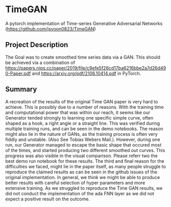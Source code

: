 # TimeGAN
A pytorch implementation of  Time-series Generative Adversarial Networks (https://github.com/jsyoon0823/TimeGAN) 

## Project Description
The Goal was to create smoothed time series data via a GAN. This should be achieved via a combination of https://papers.nips.cc/paper/2019/file/c9efe5f26cd17ba6216bbe2a7d26d490-Paper.pdf and https://arxiv.org/pdf/2106.10414.pdf in PyTorch.

## Summary 
A recreation of the results of the original Time GAN paper is very hard to achieve. This is possibly due to a number of reasons. With the training time and computational power that was within our reach, it seems like our Generator tended strongly to learning one specific simple curve, often shaped as a hook, a right angle or a straight line. This was verified during multiple training runs, and can be seen in the demo notebooks. The reason might also lie in the nature of GANs, as the training process is often very fiddly and unstable. (Also See Tobias Webers Mail.). However, during one run, our Generator managed to escape the basic shape that occured most of the times, and started producing two different smoothed out curves. This progress was also visible in the visual comparison. Please referr two the best demo run notebook for these results. The third and final reason for the difficulties we faced, might lie in the paper itself, as many people struggle to reproduce the claimed results as can be seen in the github issues of the original implementation. In general, we think we might be able to produce better results with careful selection of hyper parameters and more extensive training. As we struggled to reproduce the Time GAN results, we did not conduct the implementation of the ada FNN layer as we did not expect a positive result on the outcome. 
